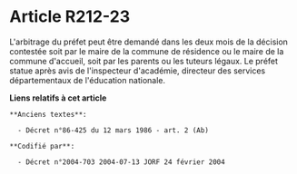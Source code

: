 # Article R212-23

L'arbitrage du préfet peut être demandé dans les deux mois de la décision contestée soit par le maire de la commune de
résidence ou le maire de la commune d'accueil, soit par les parents ou les tuteurs légaux. Le préfet statue après avis de
l'inspecteur d'académie, directeur des services départementaux de l'éducation nationale.

**Liens relatifs à cet article**

	**Anciens textes**:

	  - Décret n°86-425 du 12 mars 1986 - art. 2 (Ab)

	**Codifié par**:

	  - Décret n°2004-703 2004-07-13 JORF 24 février 2004
